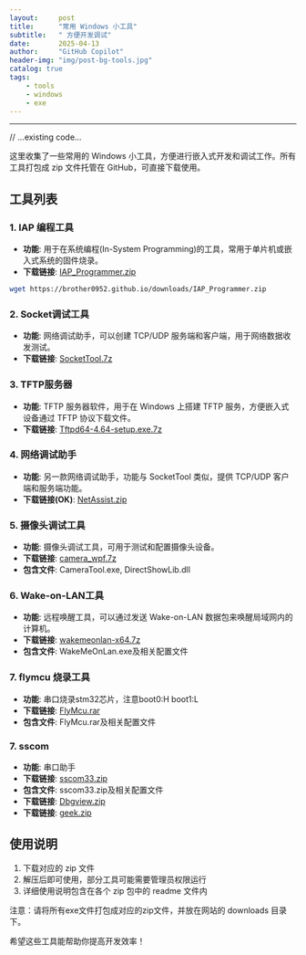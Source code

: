 ```yaml
---
layout:     post
title:      "常用 Windows 小工具"
subtitle:   " 方便开发调试"
date:       2025-04-13
author:     "GitHub Copilot"
header-img: "img/post-bg-tools.jpg"
catalog: true
tags:
    - tools
    - windows
    - exe
---
```


---
// ...existing code...

这里收集了一些常用的 Windows 小工具，方便进行嵌入式开发和调试工作。所有工具打包成 zip 文件托管在 GitHub，可直接下载使用。

## 工具列表

### 1. IAP 编程工具

*   **功能**: 用于在系统编程(In-System Programming)的工具，常用于单片机或嵌入式系统的固件烧录。
*   **下载链接**: [IAP_Programmer.zip](/downloads/IAP_Programmer.zip)
```bash
wget https://brother0952.github.io/downloads/IAP_Programmer.zip
```

### 2. Socket调试工具

*   **功能**: 网络调试助手，可以创建 TCP/UDP 服务端和客户端，用于网络数据收发测试。
*   **下载链接**: [SocketTool.7z](/downloads/SocketTool.7z)

### 3. TFTP服务器

*   **功能**: TFTP 服务器软件，用于在 Windows 上搭建 TFTP 服务，方便嵌入式设备通过 TFTP 协议下载文件。
*   **下载链接**: [Tftpd64-4.64-setup.exe.7z](/downloads/Tftpd64-4.64-setup.exe.7z)

### 4. 网络调试助手

*   **功能**: 另一款网络调试助手，功能与 SocketTool 类似，提供 TCP/UDP 客户端和服务端功能。
*   **下载链接(OK)**: [NetAssist.zip](/downloads/NetAssist.zip)

### 5. 摄像头调试工具

*   **功能**: 摄像头调试工具，可用于测试和配置摄像头设备。
*   **下载链接**: [camera_wpf.7z](/downloads/camera_wpf.7z)
*   **包含文件**: CameraTool.exe, DirectShowLib.dll

### 6. Wake-on-LAN工具

*   **功能**: 远程唤醒工具，可以通过发送 Wake-on-LAN 数据包来唤醒局域网内的计算机。
*   **下载链接**: [wakemeonlan-x64.7z](downloads/wakemeonlan-x64.7z)
*   **包含文件**: WakeMeOnLan.exe及相关配置文件


### 7. flymcu 烧录工具

*   **功能**: 串口烧录stm32芯片，注意boot0:H boot1:L
*   **下载链接**: [FlyMcu.rar](downloads/FlyMcu.rar)
*   **包含文件**: FlyMcu.rar及相关配置文件

### 7. sscom

*   **功能**: 串口助手
*   **下载链接**: [sscom33.zip](downloads/sscom33.zip)
*   **包含文件**: sscom33.zip及相关配置文件
*   **下载链接**: [Dbgview.zip](downloads/Dbgview.7z)
*   **下载链接**: [geek.zip](downloads/geek.7z)

## 使用说明

1. 下载对应的 zip 文件
2. 解压后即可使用，部分工具可能需要管理员权限运行
3. 详细使用说明包含在各个 zip 包中的 readme 文件内

注意：请将所有exe文件打包成对应的zip文件，并放在网站的 downloads 目录下。

希望这些工具能帮助你提高开发效率！